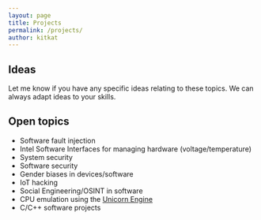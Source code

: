 ```yaml
---
layout: page
title: Projects
permalink: /projects/
author: kitkat
---
```

## Ideas
Let me know if you have any specific ideas relating to these topics. We can always adapt ideas to your skills.

## Open topics
* Software fault injection
* Intel Software Interfaces for managing hardware (voltage/temperature)
* System security
* Software security
* Gender biases in devices/software
* IoT hacking
* Social Engineering/OSINT in software
* CPU emulation using the [Unicorn Engine](https://www.unicorn-engine.org/)
* C/C++ software projects
